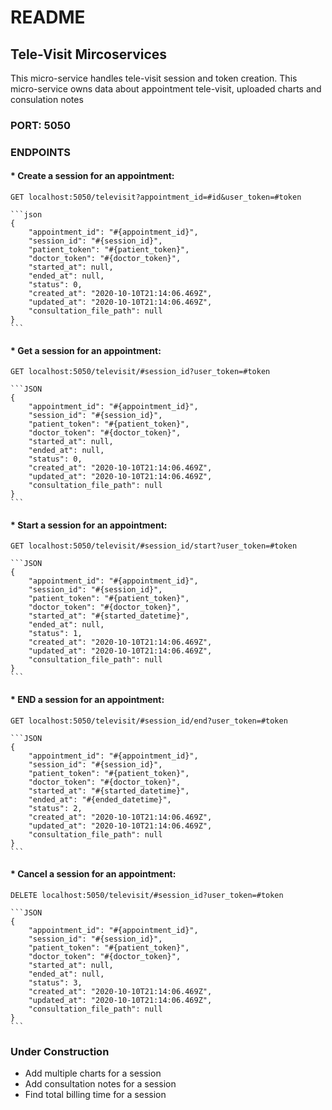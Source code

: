# README

## Tele-Visit Mircoservices
This micro-service handles tele-visit session and token creation. This micro-service owns data about appointment tele-visit, uploaded charts and consulation notes

### PORT: 5050

### ENDPOINTS
#### * Create a session for an appointment: 
    GET localhost:5050/televisit?appointment_id=#id&user_token=#token

    ```json
    {
        "appointment_id": "#{appointment_id}",
        "session_id": "#{session_id}",
        "patient_token": "#{patient_token}",
        "doctor_token": "#{doctor_token}",
        "started_at": null,
        "ended_at": null,
        "status": 0,
        "created_at": "2020-10-10T21:14:06.469Z",
        "updated_at": "2020-10-10T21:14:06.469Z",
        "consultation_file_path": null
    }
    ```

#### * Get a session for an appointment: 
    GET localhost:5050/televisit/#session_id?user_token=#token

    ```JSON
    {
        "appointment_id": "#{appointment_id}",
        "session_id": "#{session_id}",
        "patient_token": "#{patient_token}",
        "doctor_token": "#{doctor_token}",
        "started_at": null,
        "ended_at": null,
        "status": 0,
        "created_at": "2020-10-10T21:14:06.469Z",
        "updated_at": "2020-10-10T21:14:06.469Z",
        "consultation_file_path": null
    }
    ```

#### * Start a session for an appointment: 
    GET localhost:5050/televisit/#session_id/start?user_token=#token

    ```JSON
    {
        "appointment_id": "#{appointment_id}",
        "session_id": "#{session_id}",
        "patient_token": "#{patient_token}",
        "doctor_token": "#{doctor_token}",
        "started_at": "#{started_datetime}",
        "ended_at": null,
        "status": 1,
        "created_at": "2020-10-10T21:14:06.469Z",
        "updated_at": "2020-10-10T21:14:06.469Z",
        "consultation_file_path": null
    }
    ```

#### * END a session for an appointment: 
    GET localhost:5050/televisit/#session_id/end?user_token=#token

    ```JSON
    {
        "appointment_id": "#{appointment_id}",
        "session_id": "#{session_id}",
        "patient_token": "#{patient_token}",
        "doctor_token": "#{doctor_token}",
        "started_at": "#{started_datetime}",
        "ended_at": "#{ended_datetime}",
        "status": 2,
        "created_at": "2020-10-10T21:14:06.469Z",
        "updated_at": "2020-10-10T21:14:06.469Z",
        "consultation_file_path": null
    }
    ```

#### * Cancel a session for an appointment: 
    DELETE localhost:5050/televisit/#session_id?user_token=#token

    ```JSON
    {
        "appointment_id": "#{appointment_id}",
        "session_id": "#{session_id}",
        "patient_token": "#{patient_token}",
        "doctor_token": "#{doctor_token}",
        "started_at": null,
        "ended_at": null,
        "status": 3,
        "created_at": "2020-10-10T21:14:06.469Z",
        "updated_at": "2020-10-10T21:14:06.469Z",
        "consultation_file_path": null
    }
    ```

### Under Construction
*   Add multiple charts for a session
*   Add consultation notes for a session
*   Find total billing time for a session
